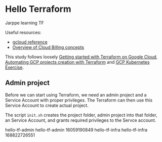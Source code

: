 # Hello Terraform

Jarppe learning TF

Useful resources:

* [gcloud reference](https://cloud.google.com/sdk/gcloud/reference/)
* [Overview of Cloud Billing concepts](https://cloud.google.com/billing/docs/concepts)

This study follows loosely [Getting started with Terraform on Google Cloud](https://cloud.google.com/community/tutorials/getting-started-on-gcp-with-terraform), [Automating GCP projects creation with Terraform](https://femrtnz.medium.com/automating-gcp-projects-with-terraform-d571f0d94742) and [GCP Kubernetes Exercise](https://www.karimarttila.fi/gcp/2020/11/28/gcp-kubernetes-exercise.html).

## Admin project

Before we can start using Terraform, we need an admin project and a Service Account with proper privileges. The Terraform can then use this Service Account to create actual project.

The script `init.sh` creates the project folder, admin project into that folder, an Service Account, and grants required privileges to the Servce account.


hello-tf-admin          hello-tf-admin              16059190849
hello-tf-infra          hello-tf-infra              168822726551

